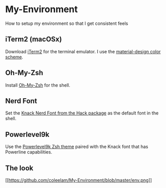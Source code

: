 # My-Environment
How to setup my environment so that I get consistent feels
## iTerm2 (macOSx)
Download [iTerm2](https://www.iterm2.com/) for the terminal emulator.
I use the [material-design color scheme](https://github.com/MartinSeeler/iterm2-material-design#how-to-use-it).
## Oh-My-Zsh
Install [Oh-My-Zsh](https://github.com/robbyrussell/oh-my-zsh#getting-started) for the shell.
## Nerd Font
Set the [Knack Nerd Font from the Hack package](https://github.com/ryanoasis/nerd-fonts#font-installation) as the default font in the shell.
## Powerlevel9k
Use the [Powerlevel9k Zsh theme](https://github.com/bhilburn/powerlevel9k#installation) paired with the Knack font that has Powerline capabilities.

## The look
[[https://github.com/coleelam/My-Environment/blob/master/env.png]]

